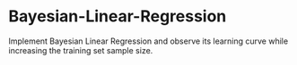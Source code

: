 # Bayesian-Linear-Regression
Implement Bayesian Linear Regression and observe its learning curve while increasing the training set sample size. 
